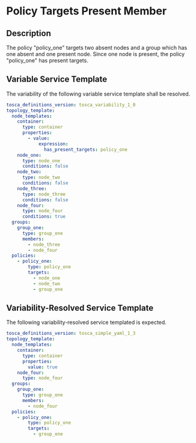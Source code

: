 # Policy Targets Present Member

## Description

The policy "policy_one" targets two absent nodes and a group which has one absent and one present node. Since one node is present, the policy "policy_one" has present targets.

## Variable Service Template

The variability of the following variable service template shall be resolved.

```yaml linenums="1"
tosca_definitions_version: tosca_variability_1_0
topology_template:
  node_templates:
    container:
      type: container
      properties:
        - value:
            expression:
              has_present_targets: policy_one
    node_one:
      type: node_one
      conditions: false
    node_two:
      type: node_two
      conditions: false
    node_three:
      type: node_three
      conditions: false
    node_four:
      type: node_four
      conditions: true
  groups:
    group_one:
      type: group_one
      members:
        - node_three
        - node_four
  policies:
    - policy_one:
        type: policy_one
        targets:
          - node_one
          - node_two
          - group_one
```




## Variability-Resolved Service Template

The following variability-resolved service templated is expected.

```yaml linenums="1"
tosca_definitions_version: tosca_simple_yaml_1_3
topology_template:
  node_templates:
    container:
      type: container
      properties:
        value: true
    node_four:
      type: node_four
  groups:
    group_one:
      type: group_one
      members:
        - node_four
  policies:
    - policy_one:
        type: policy_one
        targets:
          - group_one
```



